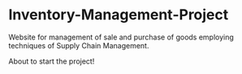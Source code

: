 # Inventory-Management-Project
Website for management of sale and purchase of goods employing techniques of Supply Chain Management.

About to start the project!
